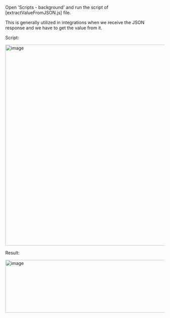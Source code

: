 Open 'Scripts - background' and run the script of [extractValueFromJSON.js] file.

This is generally utilized in integrations when we receive the JSON response and we have to get the value from it.


Script:

<img width="556" height="636" alt="image" src="https://github.com/user-attachments/assets/8300e272-a712-4b4d-bf91-6e2d8df0aa6b" />


Result:

<img width="937" height="167" alt="image" src="https://github.com/user-attachments/assets/51ed18d3-ec65-4812-9298-0fc43bd7bec6" />



